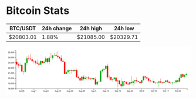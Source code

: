 # Bitcoin Stats

BTC/USDT|24h change|24h high|24h low|
|---|---|---|---|
|$20803.01|1.88%|$21085.00|$20329.71|

<img src="./chart.svg">
